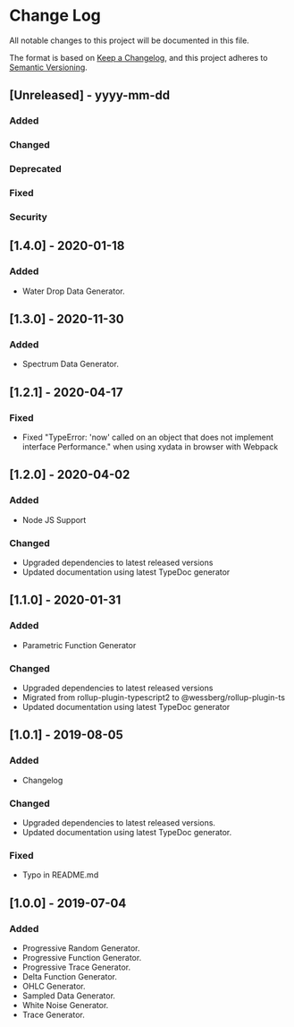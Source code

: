 # Change Log

All notable changes to this project will be documented in this file.

The format is based on [Keep a Changelog](https://keepachangelog.com/en/1.0.0/),
and this project adheres to [Semantic Versioning](https://semver.org/spec/v2.0.0.html).

## [Unreleased] - yyyy-mm-dd

### Added

### Changed

### Deprecated

### Fixed

### Security

## [1.4.0] - 2020-01-18

### Added

- Water Drop Data Generator.

## [1.3.0] - 2020-11-30

### Added

- Spectrum Data Generator.

## [1.2.1] - 2020-04-17

### Fixed

- Fixed "TypeError: 'now' called on an object that does not implement interface Performance." when using xydata in browser with Webpack

## [1.2.0] - 2020-04-02

### Added

- Node JS Support

### Changed

- Upgraded dependencies to latest released versions
- Updated documentation using latest TypeDoc generator

## [1.1.0] - 2020-01-31

### Added

- Parametric Function Generator

### Changed

- Upgraded dependencies to latest released versions
- Migrated from rollup-plugin-typescript2 to @wessberg/rollup-plugin-ts
- Updated documentation using latest TypeDoc generator

## [1.0.1] - 2019-08-05

### Added

- Changelog

### Changed

- Upgraded dependencies to latest released versions.
- Updated documentation using latest TypeDoc generator.

### Fixed

- Typo in README.md

## [1.0.0] - 2019-07-04

### Added

- Progressive Random Generator.
- Progressive Function Generator.
- Progressive Trace Generator.
- Delta Function Generator.
- OHLC Generator.
- Sampled Data Generator.
- White Noise Generator.
- Trace Generator.

